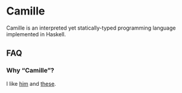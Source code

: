 # Camille
Camille is an interpreted yet statically-typed programming language implemented in Haskell.

## FAQ

### Why &ldquo;Camille&rdquo;?
I like [him](http://en.wikipedia.org/wiki/Camille_Saint-Sa%C3%ABns) and [these](http://en.wikipedia.org/wiki/Chameleon).

